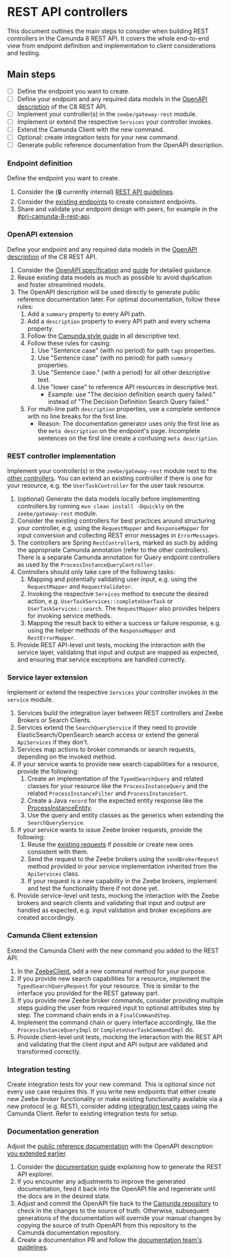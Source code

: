 # REST API controllers

This document outlines the main steps to consider when building REST controllers in the Camunda 8
REST API.
It covers the whole end-to-end view from endpoint definition and implementation to client
considerations and testing.

## Main steps

- [ ] Define the endpoint you want to create.
- [ ] Define your endpoint and any required data models in the [OpenAPI description](../zeebe/gateway-protocol/src/main/proto/rest-api.yaml) of the C8 REST API.
- [ ] Implement your controller(s) in the `zeebe/gateway-rest` module.
- [ ] Implement or extend the respective `Services` your controller invokes.
- [ ] Extend the Camunda Client with the new command.
- [ ] Optional: create integration tests for your new command.
- [ ] Generate public reference documentation from the OpenAPI description.

### Endpoint definition

Define the endpoint you want to create.

1. Consider the (🔒 currently internal) [REST API guidelines](https://docs.google.com/document/d/1G9AmmNac-4QLGZ0LXQXa3FyeCrSJdIboaPt3-R6dWNw/).
2. Consider the [existing endpoints](https://docs.camunda.io/docs/next/apis-tools/camunda-api-rest/specifications/camunda-8-rest-api/) to create consistent endpoints.
3. Share and validate your endpoint design with peers, for example in the [#prj-camunda-8-rest-api](https://camunda.slack.com/archives/C06UKS51QV9).

### OpenAPI extension

Define your endpoint and any required data models in the [OpenAPI description](../zeebe/gateway-protocol/src/main/proto/rest-api.yaml) of the C8 REST API.

1. Consider the [OpenAPI specification](https://spec.openapis.org/oas/v3.0.3) and [guide](https://learn.openapis.org/) for detailed guidance.
2. Reuse existing data models as much as possible to avoid duplication and foster streamlined models.
3. The OpenAPI description will be used directly to generate public reference documentation later. For optimal documentation, follow these rules:
   1. Add a `summary` property to every API path.
   2. Add a `description` property to every API path and every schema property.
   3. Follow the [Camunda style guide](https://confluence.camunda.com/display/HAN/Camunda+style+guide) in all descriptive text.
   4. Follow these rules for casing:
      1. Use "Sentence case" (with no period) for path `tags` properties.
      2. Use "Sentence case" (with no period) for path `summary` properties.
      3. Use "Sentence case." (with a period) for all other descriptive text.
      4. Use "lower case" to reference API resources in descriptive text.
         - Example: use "The decision definition search query failed." instead of "The Decision Definition Search Query failed."
   5. For multi-line path `description` properties, use a complete sentence with no line breaks for the first line.
      - Reason: The documentation generator uses only the first line as the `meta description` on the endpoint's page. Incomplete sentences on the first line create a confusing `meta description`.

### REST controller implementation

Implement your controller(s) in the `zeebe/gateway-rest` module next to the [other controllers](../zeebe/gateway-rest/src/main/java/io/camunda/zeebe/gateway/rest/controller).
You can extend an existing controller if there is one for your resource, e.g. the `UserTaskController` for the user task resource.

1. (optional) Generate the data models locally before implementing controllers by running `mvn clean install -Dquickly` on the `zeebe/gateway-rest` module.
2. Consider the existing controllers for best practices around structuring your controller, e.g. using the `RequestMapper` and `ResponseMapper` for input conversion and collecting REST error messages in `ErrorMessages`.
3. The controllers are Spring `RestController`s, marked as such by adding the appropriate Camunda annotation (refer to the other controllers). There is a separate Camunda annotation for Query endpoint controllers as used by the `ProcessInstanceQueryController`.
4. Controllers should only take care of the following tasks:
   1. Mapping and potentially validating user input, e.g. using the `RequestMapper` and `RequestValidator`.
   2. Invoking the respective `Services` method to execute the desired action, e.g. `UserTaskServices::completeUserTask` or `UserTaskServices::search`. The `RequestMapper` also provides helpers for invoking service methods.
   3. Mapping the result back to either a success or failure response, e.g. using the helper methods of the `ResponseMapper` and `RestErrorMapper`.
5. Provide REST API-level unit tests, mocking the interaction with the service layer, validating that input and output are mapped as expected, and ensuring that service exceptions are handled correctly.

### Service layer extension

Implement or extend the respective `Services` your controller invokes in the `service` module.

1. Services build the integration layer between REST controllers and Zeebe Brokers or Search Clients.
2. Services extend the `SearchQueryService` if they need to provide ElasticSearch/OpenSearch search access or extend the general `ApiServices` if they don't.
3. Services map actions to broker commands or search requests, depending on the invoked method.
4. If your service wants to provide new search capabilities for a resource, provide the following:
   1. Create an implementation of the `TypedSearchQuery` and related classes for your resource like the `ProcessInstanceQuery` and the related `ProcessInstanceFilter` and `ProcessInstanceSort`.
   2. Create a Java `record` for the expected entity response like the [ProcessInstanceEntity](../service/src/main/java/io/camunda/service/entities/ProcessInstanceEntity.java).
   3. Use the query and entity classes as the generics when extending the `SearchQueryService`.
5. If your service wants to issue Zeebe broker requests, provide the following:
   1. Reuse the [existing requests](../zeebe/gateway/src/main/java/io/camunda/zeebe/gateway/impl/broker/request) if possible or create new ones consistent with them.
   2. Send the request to the Zeebe brokers using the `sendBrokerRequest` method provided in your service implementation inherited from the `ApiServices` class.
   3. If your request is a new capability in the Zeebe brokers, implement and test the functionality there if not done yet.
6. Provide service-level unit tests, mocking the interaction with the Zeebe brokers and search clients and validating that input and output are handled as expected, e.g. input validation and broker exceptions are created accordingly.

### Camunda Client extension

Extend the Camunda Client with the new command you added to the REST API.

1. In the [ZeebeClient](../clients/java/src/main/java/io/camunda/zeebe/client/ZeebeClient.java), add a new command method for your purpose.
2. If you provide new search capabilities for a resource, implement the `TypedSearchQueryRequest` for your resource. This is similar to the interface you provided for the REST gateway part.
3. If you provide new Zeebe broker commands, consider providing multiple steps guiding the user from required input to optional attributes step by step. The command chain ends in a `FinalCommandStep`.
4. Implement the command chain or query interface accordingly, like the `ProcessInstanceQueryImpl` or `CompleteUserTaskCommandImpl` do.
5. Provide client-level unit tests, mocking the interaction with the REST API and validating that the client input and API output are validated and transformed correctly.

### Integration testing

Create integration tests for your new command. This is optional since not every use case requires this.
If you write new endpoints that either create new Zeebe broker functionality or make existing functionality available via a new protocol (e.g. REST),
consider adding [integration test cases](../zeebe/qa/integration-tests) using the Camunda Client. Refer to existing integration tests for setup.

### Documentation generation

Adjust the [public reference documentation](https://docs.camunda.io/docs/next/apis-tools/camunda-api-rest/specifications/camunda-8-rest-api/) with the OpenAPI description [you extended earlier](#openapi-extension).

1. Consider the [documentation guide](https://github.com/camunda/camunda-docs/blob/main/howtos/interactive-api-explorers.md) explaining how to generate the REST API explorer.
2. If you encounter any adjustments to improve the generated documentation, feed it back into the OpenAPI file and regenerate until the docs are in the desired state.
3. Adjust and commit the OpenAPI file back to the [Camunda repository](../zeebe/gateway-protocol/src/main/proto/rest-api.yaml) to check in the changes to the source of truth.
   Otherwise, subsequent generations of the documentation will override your manual changes by copying the source of truth OpenAPI from this repository to the Camunda documentation repository.
4. Create a documentation PR and follow the [documentation team's guidelines](https://github.com/camunda/camunda-docs/blob/main/CONTRIBUTING.MD).

